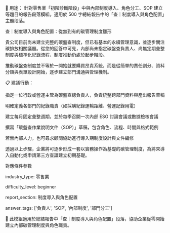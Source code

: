 🔖 用途： 針對零售業「初階診斷階段」中與內部制度導入、角色分工、SOP 建立等題目的報告段落模組。適用於 500 字總結報告中的「查｜制度導入與角色配置」主題段落。

查｜制度導入與角色配置：從無到有的碳管理制度雛形

貴公司目前尚未建立完整的碳盤查制度，但已有基本的永續管理意識，並逐步關注碳排放相關議題。從您的回答中可見，內部尚未指定碳盤查負責人、尚無定期彙整制度與標準化紀錄流程，制度推動仍處於起步階段。

推動碳盤查制度並不等於一開始就要購買昂貴系統，而是從簡單的責任劃分、資料分類與表單設計開始，逐步建立部門溝通與管理機制。

📋 建議行動：

指定一位行政或營運主管為碳盤查總負責人，負責統整跨部門資料與產出報告草稿

明確定義各部門的紀錄職責（如採購紀錄運輸距離、營運記錄用電）

建立每月固定彙整週期，並於每季召開一次內部 ESG 討論會議或數據檢核會議

撰寫「碳盤查作業說明文件（SOP）」草稿，包含角色、流程、時間與格式範例

若無內部人力，也可尋求顧問協助進行導入期制度設計與文件編修

透過以上步驟，企業將可逐步形成一套以實務操作為基礎的碳管理制度，為將來導入自動化或申請第三方查證建立初期基礎。

對應條件參數

industry_type: 零售業

difficulty_level: beginner

report_section: 制度導入與角色配置

answer_tags: ['負責人', 'SOP', '內部制度', '部門分工']

📌 此模組適用於總結報告中「查｜制度導入與角色配置」段落，協助企業從零開始建立內部碳管理制度與角色職責。

